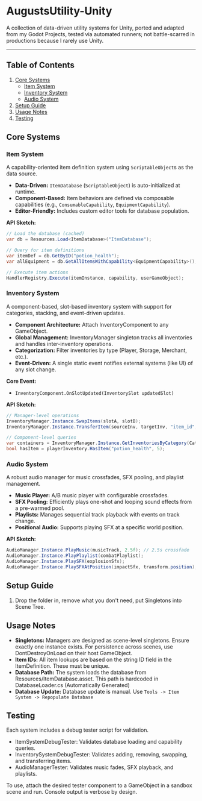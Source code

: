# AugustsUtility-Unity

A collection of data-driven utility systems for Unity, ported and adapted from my Godot Projects, tested via automated runners; not battle-scarred in productions because I rarely use Unity.



---

## Table of Contents

1.  [Core Systems](#core-systems)
    * [Item System](#item-system)
    * [Inventory System](#inventory-system)
    * [Audio System](#audio-system)
2.  [Setup Guide](#setup-guide)
3.  [Usage Notes](#usage-notes)
4.  [Testing](#testing)

## Core Systems

### Item System

A capability-oriented item definition system using `ScriptableObject`s as the data source.

* **Data-Driven:** `ItemDatabase` (`ScriptableObject`) is auto-initialized at runtime.
* **Component-Based:** Item behaviors are defined via composable capabilities (e.g., `ConsumableCapability`, `EquipmentCapability`).
* **Editor-Friendly:** Includes custom editor tools for database population.

**API Sketch:**  
```csharp
// Load the database (cached)  
var db = Resources.Load<ItemDatabase>("ItemDatabase");

// Query for item definitions  
var itemDef = db.GetByID("potion_health");  
var allEquipment = db.GetAllItemsWithCapability<EquipmentCapability>();

// Execute item actions  
HandlerRegistry.Execute(itemInstance, capability, userGameObject);
```
### **Inventory System**

A component-based, slot-based inventory system with support for categories, stacking, and event-driven updates.

* **Component Architecture:** Attach InventoryComponent to any GameObject.  
* **Global Management:** InventoryManager singleton tracks all inventories and handles inter-inventory operations.  
* **Categorization:** Filter inventories by type (Player, Storage, Merchant, etc.).  
* **Event-Driven:** A single static event notifies external systems (like UI) of any slot change.

**Core Event:**

* `InventoryComponent.OnSlotUpdated(InventorySlot updatedSlot)`

**API Sketch:**  
```csharp
// Manager-level operations  
InventoryManager.Instance.SwapItems(slotA, slotB);  
InventoryManager.Instance.TransferItem(sourceInv, targetInv, "item_id", amount);

// Component-level queries  
var containers = InventoryManager.Instance.GetInventoriesByCategory(Category.StorageContainer);  
bool hasItem = playerInventory.HasItem("potion_health", 5);
```
### **Audio System**

A robust audio manager for music crossfades, SFX pooling, and playlist management.

* **Music Player:** A/B music player with configurable crossfades.  
* **SFX Pooling:** Efficiently plays one-shot and looping sound effects from a pre-warmed pool.  
* **Playlists:** Manages sequential track playback with events on track change.  
* **Positional Audio:** Supports playing SFX at a specific world position.

**API Sketch:**  
```csharp
AudioManager.Instance.PlayMusic(musicTrack, 2.5f); // 2.5s crossfade  
AudioManager.Instance.PlayPlaylist(combatPlaylist);  
AudioManager.Instance.PlaySFX(explosionSfx);  
AudioManager.Instance.PlaySFXAtPosition(impactSfx, transform.position);
```
## **Setup Guide**

1. Drop the folder in, remove what you don't need, put Singletons into Scene Tree.

## **Usage Notes**

* **Singletons:** Managers are designed as scene-level singletons. Ensure exactly one instance exists. For persistence across scenes, use DontDestroyOnLoad on their host GameObject.  
* **Item IDs:** All item lookups are based on the string ID field in the ItemDefinition. These must be unique.  
* **Database Path:** The system loads the database from Resources/ItemDatabase.asset. This path is hardcoded in DatabaseLoader.cs (Automatically Generated)
* **Database Update:** Database update is manual. Use `Tools -> Item System -> Repopulate Database`

## **Testing**

Each system includes a debug tester script for validation.

* ItemSystemDebugTester: Validates database loading and capability queries.  
* InventorySystemDebugTester: Validates adding, removing, swapping, and transferring items.  
* AudioManagerTester: Validates music fades, SFX playback, and playlists.

To use, attach the desired tester component to a GameObject in a sandbox scene and run. Console output is verbose by design.
